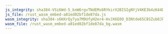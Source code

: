```yaml
---
js_integrity: sha384-VSi6Wd-5_knW6rgvTNdEMs6RYkirX2BISIgNYjV4KE3b4zK44D6wDdm23bE_k3i7
js_file: /rust_wasm_embed-a81ed02bf1de87da.js
wasm_integrity: sha384-s6HXrQy7ya7M9UfyH2er4-HvJX6E0O_D3Ntde65C8SZub8Jk-UDLIf-7O-MCjIez
wasm_file: /rust_wasm_embed-a81ed02bf1de87da_bg.wasm
---
```

